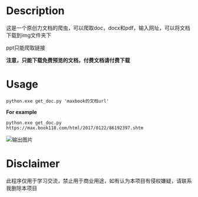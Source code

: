 # Description

这是一个原创力文档的爬虫，可以爬取doc，docx和pdf，输入网址，可以将文档下载到img文件夹下

ppt只能爬取链接

**注意，只能下载免费预览的文档，付费文档请付费下载**
# Usage
```angular2html
python.exe get_doc.py 'maxbook的文档url'
```

**For example**
```angular2html
python.exe get_doc.py https://max.book118.com/html/2017/0122/86192397.shtm
```

![输出图片](https://bucket.voidval.com/upload/2023/05/2.png)

# Disclaimer
此程序仅用于学习交流，禁止用于商业用途，如有认为本项目有侵权嫌疑，请联系我删除本项目